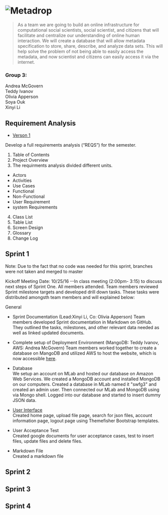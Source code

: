 # ![Metadrop](http://ec2-35-160-238-84.us-west-2.compute.amazonaws.com/final_project/images/logo2.png)
> As a team we are going to build an online infrastructure for computational social scientists, social scientist, and citizens that will facilitate and centralize our understanding of online human interaction. We will create a database that will allow metadata specification to store, share, describe, and analyze data sets. This will help solve the problem of not being able to easily access the metadata, and now scientist and citizens can easily access it via the internet.  
  
### Group 3:
Andrea McGovern  
Teddy Ivanov  
Olivia Apperson  
Soya Ouk  
Xinyi Li  
## Requirement Analysis
* [Verson 1](https://github.com/TeddyIvanov/SoftwareEngineering-Group3/blob/master/RequirementsAnalysis.docx.pdf)  
  
Develop a full requirements analysis (“REQS”) for the semester.  
1. Table of Contents  
2. Project Overview  
3. The requirments analysis divided different units.   
- Actors  
- Activities   
- Use Cases  
- Functional  
- Non-Functional  
- User Requirement  
- system Requirements  
4. Class List  
5. Table List  
6. Screen Design  
7. Glossary  
8. Change Log
 
 
  
## Sprint 1

Note: Due to the fact that no code was needed for this sprint, branches were not taken and merged to master

Kickoff Meeting
Date: 10/25/16 --In class meeting (2:00pm- 3:15) to discuss next steps of Sprint One. All members attended. Team members reviewed Sprint milestone targets and developed drill down tasks. These tasks were distributed amongsth team members and will explained below:

General

* Sprint Documentation (Lead:Xinyi Li, Co: Olivia Apperson)
Team members developed Sprint documentation in Markdown on GitHub. They outlined the tasks, milestones, and other relevant data needed as well as linked updated documents.

* Complete setup of Deployment Environment (MangoDB: Teddy Ivanov, AWS: Andrea McGovern)
Team members worked together to create a database on MangoDB and utilized AWS to host the website, which is now accessible [here](http://ec2-35-160-238-84.us-west-2.compute.amazonaws.com/final_project/index.html).  

* Database  
We setup an account on MLab and hosted our database on Amazon Web Services. We created a MongoDB account and installed MongoDB on our computers. Created a database in MLab named it "swfg3" and created an admin user. Then connected our MLab and MongoDB using via Mongo shell. Logged into our database and started to insert dummy JSON data.

* [User Interface](http://ec2-35-160-238-84.us-west-2.compute.amazonaws.com/final_project/index.html)  
Created home page, upload file page, search for json files, account information page, logout page using Themefisher Bootstrap templates.  

* User Acceptance Test  
Created google documents for user acceptance cases, test to insert files, update files and delete files.   

* Markdown File  
Created a markdown file

## Sprint 2
## Sprint 3
## Sprint 4
